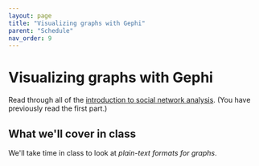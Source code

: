 ```yaml
---
layout: page
title: "Visualizing graphs with Gephi"
parent: "Schedule"
nav_order: 9
---
```


# Visualizing graphs with Gephi


Read through all of the [introduction to social network analysis](https://builtin.com/data-science/social-network-analysis). (You have previously read the first part.)


## What we'll cover in class

We'll take time in class to look at *plain-text formats for graphs*.